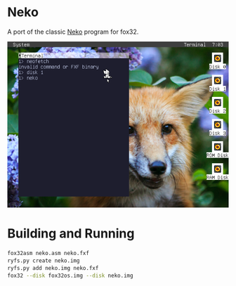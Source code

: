 # Neko
A port of the classic [Neko](https://en.wikipedia.org/wiki/Neko_(software)) program for fox32.

![Neko running on fox32os](screenshot.png)

# Building and Running
```sh
fox32asm neko.asm neko.fxf
ryfs.py create neko.img
ryfs.py add neko.img neko.fxf
fox32 --disk fox32os.img --disk neko.img
```
